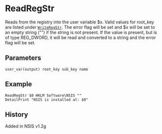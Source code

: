# ReadRegStr

Reads from the registry into the user variable $x. Valid values for root\_key are listed under [`WriteRegStr`][1]. The error flag will be set and $x will be set to an empty string ("") if the string is not present. If the value is present, but is of type REG\_DWORD, it will be read and converted to a string and the error flag will be set.

## Parameters

    user_var(output) root_key sub_key name

## Example

    ReadRegStr $0 HKLM Software\NSIS ""
    DetailPrint "NSIS is installed at: $0"

## History

Added in NSIS v1.2g

[1]: WriteRegStr.md
